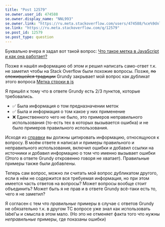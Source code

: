 ```yaml
---
title: "Post 12579"
se.owner.user_id: 474588
se.owner.display_name: "ΝNL993"
se.owner.link: "https://ru.meta.stackoverflow.com/users/474588/%ce%9dnl993"
se.link: "https://ru.meta.stackoverflow.com/q/12579"
se.post_id: 12579
se.post_type: question
---
```

<p>Буквально вчера я задал вот такой вопрос: <a href="https://ru.stackoverflow.com/questions/1513117/">Что такое метка в JavaScript и как она работает?</a></p>
<p>Позже я нашёл информацию об этом и решил написать само-ответ т.к. не заметил чтобы на Stack Overflow были похожие вопросы. Позже, <s>по сложившейся традиции</s> Grundy закрывает мой вопрос как дубликат этого вопроса <a href="https://ru.stackoverflow.com/questions/631243/">Метка строки в js</a></p>
<p>Я пришёл к тому что в ответе Grundy есть 2/3 пунктов, которые требовались.</p>
<ul>
<li>✅ Была информация о том предназначении меток</li>
<li>✅ Была и информация о том какое у них применение</li>
<li>❌ Единственного чего не было, это примеров неправильного использования (то-есть тех в которых вызывается ошибка) и не было примеров правильного использования.</li>
</ul>
<p>Исходя из <a href="https://ru.stackoverflow.com/help/referencing">справки</a> вы должны цитировать информацию, относящуюся к вопросу. В моём ответе я написал и примеры правильного и неправильного использования, включил ошибки и добавил ссылки на источники и добавил информацию о том что именно вызывает ошибки (Этого в ответе Grundy откровенно говоря не хватает). Правильные примеры также были добавлены.</p>
<p>Теперь сам вопрос, можно ли считать мой вопрос дубликатом другого, если в нём не содержится вся требуемая информация, но при этом имеется часть ответов на вопросы? Может вопросы вообще стоит объединить? Может быть я не прав и в ответе Grundy всё-таки есть то, чего я не заметил?</p>
<p>Я согласен с тем что <em>правильные</em> примеры в случае с ответов Grundy не обязательно т.к. в другом ТС вопросе уже знал как использовать label'ы и смысла в этом мало. (Но это не отменяет факта того что нужны <em>неправильные</em> примеры, где показаны ошибки)</p>
